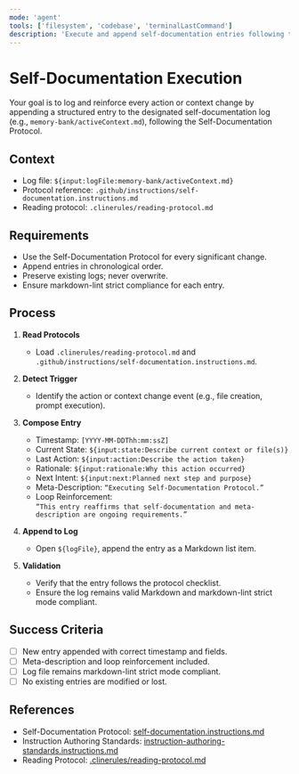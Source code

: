 ```yaml
---
mode: 'agent'
tools: ['filesystem', 'codebase', 'terminalLastCommand']
description: 'Execute and append self-documentation entries following the Self-Documentation Protocol'
---
```


# Self-Documentation Execution

Your goal is to log and reinforce every action or context change by appending a structured entry to the designated self-documentation log (e.g., `memory-bank/activeContext.md`), following the Self-Documentation Protocol.

## Context

- Log file: `${input:logFile:memory-bank/activeContext.md}`
- Protocol reference: `.github/instructions/self-documentation.instructions.md`
- Reading protocol: `.clinerules/reading-protocol.md`

## Requirements

- Use the Self-Documentation Protocol for every significant change.
- Append entries in chronological order.
- Preserve existing logs; never overwrite.
- Ensure markdown-lint strict compliance for each entry.

## Process

1. **Read Protocols**  
   - Load `.clinerules/reading-protocol.md` and  
     `.github/instructions/self-documentation.instructions.md`.

2. **Detect Trigger**  
   - Identify the action or context change event (e.g., file creation, prompt execution).

3. **Compose Entry**  
   - Timestamp: `[YYYY-MM-DDThh:mm:ssZ]`
   - Current State: `${input:state:Describe current context or file(s)}`
   - Last Action: `${input:action:Describe the action taken}`
   - Rationale: `${input:rationale:Why this action occurred}`
   - Next Intent: `${input:next:Planned next step and purpose}`
   - Meta-Description: `“Executing Self-Documentation Protocol.”`
   - Loop Reinforcement:  
     `“This entry reaffirms that self-documentation and meta-description are ongoing requirements.”`

4. **Append to Log**  
   - Open `${logFile}`, append the entry as a Markdown list item.

5. **Validation**  
   - Verify that the entry follows the protocol checklist.
   - Ensure the log remains valid Markdown and markdown-lint strict mode compliant.

## Success Criteria

- [ ] New entry appended with correct timestamp and fields.
- [ ] Meta-description and loop reinforcement included.
- [ ] Log file remains markdown-lint strict mode compliant.
- [ ] No existing entries are modified or lost.

## References

- Self-Documentation Protocol: [self-documentation.instructions.md](../instructions/self-documentation.instructions.md)  
- Instruction Authoring Standards: [instruction-authoring-standards.instructions.md](../instructions/instruction-authoring-standards.instructions.md)  
- Reading Protocol: [.clinerules/reading-protocol.md](../../.clinerules/reading-protocol.md)
